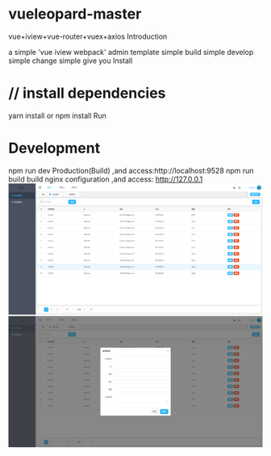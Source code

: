 # vueleopard-master
vue+iview+vue-router+vuex+axios
Introduction

a simple 'vue iview webpack' admin template
simple build
simple develop
simple change
simple give you
Install

// install dependencies
====
yarn install
or
npm install
Run

Development
====
npm run dev
Production(Build) ,and access:http://localhost:9528
npm run build
build nginx configuration ,and access: http://127.0.0.1
![项目图片1](https://github.com/usernameus/Data_C/blob/master/pic1.png)
![项目图片](https://github.com/usernameus/Data_C/blob/master/pic2.png)
